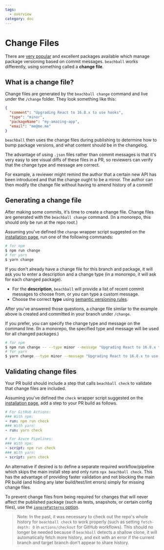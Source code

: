```yaml
---
tags:
  - overview
category: doc
---
```


# Change Files

There are <a href="https://semantic-release.gitbook.io/semantic-release/" target="_blank">very popular</a> and excellent packages available which manage package versioning based on commit messages. `beachball` works differently, using something called a **change file**.

## What is a change file?

Change files are generated by the `beachball change` command and live under the `/change` folder. They look something like this:

```json
{
  "comment": "Upgrading React to 16.8.x to use hooks",
  "type": "minor",
  "packageName": "my-amazing-app",
  "email": "me@me.me"
}
```

`beachball` then uses the change files during publishing to determine how to bump package versions, and what content should be in the changelog.

The advantage of using `.json` files rather than commit messages is that it's very easy to see visual diffs of these files in a PR, so reviewers can verify that the change type and message are correct.

For example, a reviewer might remind the author that a certain new API has been introduced and that the change ought to be a minor. The author can then modify the change file without having to amend history of a commit!

## Generating a change file

After making some commits, it's time to create a change file. Change files are generated with the `beachball change` command. (In a monorepo, this should only be run at the repo root.)

Assuming you've defined the `change` wrapper script suggested on the [installation page](../overview/installation), run one of the following commands:

```bash
# for npm
$ npm run change
# for yarn
$ yarn change
```

If you don't already have a change file for this branch and package, it will ask you to enter a description and a change type (in a monorepo, it will ask for each changed package).

- For the **description**, `beachball` will provide a list of recent commit messages to choose from, or you can type a custom message.
- Choose the correct **type** using [semantic versioning rules](https://semver.org/).

After you've answered those questions, a change file similar to the example above is created and committed in your branch under `/change`.

If you prefer, you can specify the change type and message on the command line. (In a monorepo, the specified type and message will be used for all changed packages.)

```bash
# for npm
$ npm run change -- --type minor --message "Upgrading React to 16.8.x to use hooks"
# for yarn
$ yarn change --type minor --message "Upgrading React to 16.8.x to use hooks"
```

## Validating change files

Your PR build should include a step that calls `beachball check` to validate that change files are included.

Assuming you've defined the `check` wrapper script suggested on the [installation page](../overview/installation), add a step to your PR build as follows.

```yml
# For GitHub Actions:
### With npm:
- run: npm run check
### With yarn:
- run: yarn check

# For Azure Pipelines:
### With npm:
- script: npm run check
### With yarn:
- script: yarn check
```

An alternative if desired is to define a separate required workflow/pipeline which skips the main install step and only runs `npx beachball check`. This has the advantage of providing faster validation and not blocking the main PR build (and hiding any later build/test/lint errors) simply for missing change files.

To prevent change files from being required for changes that will never affect the published package (such as tests, snapshots, or certain config files), use the [`ignorePatterns` option](../overview/configuration#options).

> Note: In the past, it was necessary to check out the repo's whole history for `beachball check` to work properly (such as setting `fetch-depth: 0` in `actions/checkout` for GitHub workflows). This should no longer be needed because if `beachball` detects a shallow clone, it will automatically fetch more history, and exit with an error if the current branch and target branch don't appear to share history.
